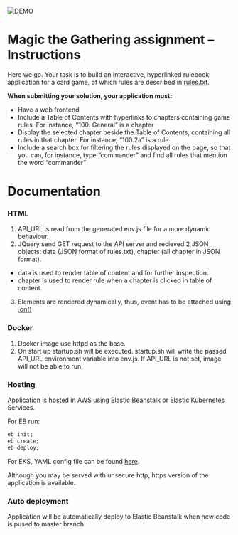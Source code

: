 ![DEMO](https://s6.gifyu.com/images/ezgif.com-video-to-gif-20e45878cc9bd6dac.gif)

# Magic the Gathering assignment – Instructions

Here we go. Your task is to build an interactive, hyperlinked rulebook application for a card game, of which rules are described in <a href="https://media.wizards.com/2021/downloads/MagicCompRules%2020210419.txt">rules.txt</a>.

**When submitting your solution, your application must:**

* Have a web frontend
* Include a Table of Contents with hyperlinks to chapters containing game rules. For instance, “100. General” is a chapter
* Display the selected chapter beside the Table of Contents, containing all rules in that chapter. For instance, “100.2a” is a rule
* Include a search box for filtering the rules displayed on the page, so that you can, for instance, type “commander” and find all rules that mention the word “commander”

# Documentation

### HTML
1. API_URL is read from the generated env.js file for a more dynamic behaviour.<br>
2. JQuery send GET request to the API server and recieved 2 JSON objects: data (JSON format of rules.txt), chapter (all chapter in JSON format).
* data is used to render table of content and for further inspection.
* chapter is used to render rule when a chapter is clicked in table of content.
  
3. Elements are rendered dynamically, thus, event has to be attached using <a href="https://api.jquery.com/on/#on-events-selector-data-handler">.on()</a>

### Docker
1. Docker image use httpd as the base.
2. On start up startup.sh will be executed. startup.sh will write the passed API_URL environment variable into env.js. If API_URL is not set, image will not be able to run.

### Hosting
Application is hosted in AWS using Elastic Beanstalk or Elastic Kubernetes Services.

For EB run:
```bash
eb init;
eb create;
eb deploy;
```
For EKS, YAML config file can be found <a href="https://github.com/ThangEthan/reaktor-kube/blob/master/web.yaml">here</a>.

Although you may be served with unsecure http, https version of the application is available.

### Auto deployment 
Application will be automatically deploy to Elastic Beanstalk when new code is pused to master branch
